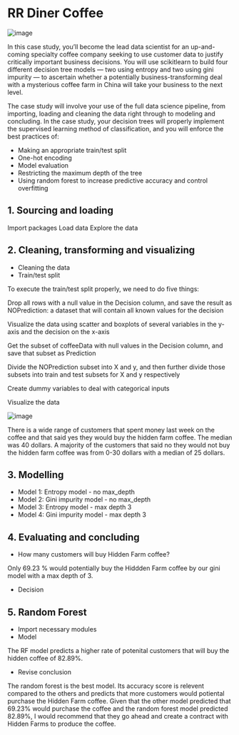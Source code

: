 # RR Diner Coffee

![image](https://user-images.githubusercontent.com/86930309/227387324-7433daa7-cff3-4520-9279-4c154c380ac5.png)

In this case study, you’ll become the lead data scientist for an up-and-coming specialty coffee company seeking to use customer data to justify critically important
business decisions. You will use scikitlearn to build four different decision tree models — two using entropy and two using gini impurity — to ascertain whether a 
potentially business-transforming deal with a mysterious coffee farm in China will take your business to the next level. 

The case study will involve your use of the full data science pipeline, from importing, loading and cleaning the data right through to modeling and concluding. In the
case study, your decision trees will properly implement the supervised learning method of classification, and you will enforce the best practices of:

- Making an appropriate train/test split
- One-hot encoding
- Model evaluation
- Restricting the maximum depth of the tree
- Using random forest to increase predictive accuracy and control overfitting

## 1. Sourcing and loading

Import packages
Load data
Explore the data

## 2. Cleaning, transforming and visualizing

- Cleaning the data
- Train/test split

To execute the train/test split properly, we need to do five things:

Drop all rows with a null value in the Decision column, and save the result as NOPrediction: a dataset that will contain all known values for the decision

Visualize the data using scatter and boxplots of several variables in the y-axis and the decision on the x-axis

Get the subset of coffeeData with null values in the Decision column, and save that subset as Prediction

Divide the NOPrediction subset into X and y, and then further divide those subsets into train and test subsets for X and y respectively

Create dummy variables to deal with categorical inputs

Visualize the data

![image](https://user-images.githubusercontent.com/86930309/227389110-e3312092-4a90-4e66-9930-8273332e0fca.png)

There is a wide range of customers that spent money last week on the coffee and that said yes they would buy the hidden farm coffee. The median was 40 dollars. A majority of the customers that said no they would not buy the hidden farm coffee was from 0-30 dollars with a median of 25 dollars.

## 3. Modelling

- Model 1: Entropy model - no max_depth
- Model 2: Gini impurity model - no max_depth
- Model 3: Entropy model - max depth 3
- Model 4: Gini impurity model - max depth 3

## 4. Evaluating and concluding

- How many customers will buy Hidden Farm coffee?

Only 69.23 % would potentially buy the Hiddden Farm coffee by our gini model with a max depth of 3.

- Decision

## 5. Random Forest

- Import necessary modules
- Model

The RF model predicts a higher rate of potenital customers that will buy the hidden coffee of 82.89%.

- Revise conclusion

The random forest is the best model. Its accuracy score is relevent compared to the others and predicts that more customers would potiental purchase the Hidden Farm coffee. Given that the other model predicted that 69.23% would purchase the coffee and the random forest model predicted 82.89%, I would recommend that they go ahead and create a contract with Hidden Farms to produce the coffee.
